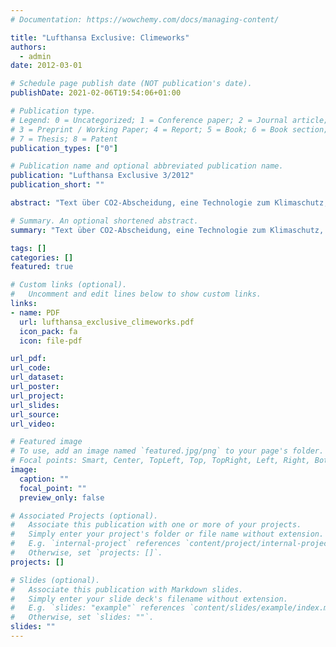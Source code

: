 ```yaml
---
# Documentation: https://wowchemy.com/docs/managing-content/

title: "Lufthansa Exclusive: Climeworks"
authors:
  - admin
date: 2012-03-01

# Schedule page publish date (NOT publication's date).
publishDate: 2021-02-06T19:54:06+01:00

# Publication type.
# Legend: 0 = Uncategorized; 1 = Conference paper; 2 = Journal article;
# 3 = Preprint / Working Paper; 4 = Report; 5 = Book; 6 = Book section;
# 7 = Thesis; 8 = Patent
publication_types: ["0"]

# Publication name and optional abbreviated publication name.
publication: "Lufthansa Exclusive 3/2012"
publication_short: ""

abstract: "Text über CO2-Abscheidung, eine Technologie zum Klimaschutz, Start-up, Forschung und Ingenieure. Erschienen in Lufthansa Exclusive 3/2012."

# Summary. An optional shortened abstract.
summary: "Text über CO2-Abscheidung, eine Technologie zum Klimaschutz, Start-up, Forschung und Ingenieure. Erschienen in Lufthansa Exclusive 3/2012."

tags: []
categories: []
featured: true

# Custom links (optional).
#   Uncomment and edit lines below to show custom links.
links:
- name: PDF
  url: lufthansa_exclusive_climeworks.pdf
  icon_pack: fa
  icon: file-pdf

url_pdf:
url_code:
url_dataset:
url_poster:
url_project:
url_slides:
url_source:
url_video:

# Featured image
# To use, add an image named `featured.jpg/png` to your page's folder.
# Focal points: Smart, Center, TopLeft, Top, TopRight, Left, Right, BottomLeft, Bottom, BottomRight.
image:
  caption: ""
  focal_point: ""
  preview_only: false

# Associated Projects (optional).
#   Associate this publication with one or more of your projects.
#   Simply enter your project's folder or file name without extension.
#   E.g. `internal-project` references `content/project/internal-project/index.md`.
#   Otherwise, set `projects: []`.
projects: []

# Slides (optional).
#   Associate this publication with Markdown slides.
#   Simply enter your slide deck's filename without extension.
#   E.g. `slides: "example"` references `content/slides/example/index.md`.
#   Otherwise, set `slides: ""`.
slides: ""
---
```

